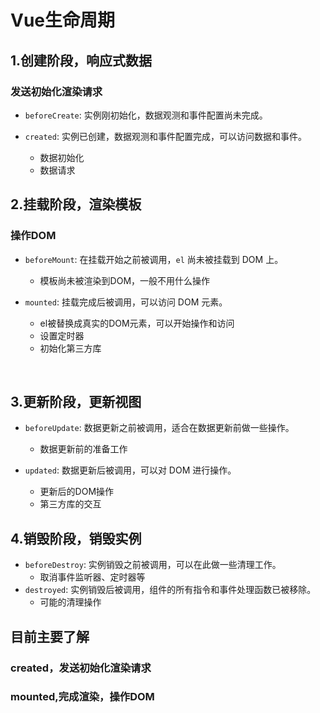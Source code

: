 # Vue生命周期

## 1.创建阶段，响应式数据

### 发送初始化渲染请求

* `beforeCreate`: 实例刚初始化，数据观测和事件配置尚未完成。



* `created`: 实例已创建，数据观测和事件配置完成，可以访问数据和事件。
  * 数据初始化
  * 数据请求



## 2.挂载阶段，渲染模板

### 操作DOM

- `beforeMount`: 在挂载开始之前被调用，`el` 尚未被挂载到 DOM 上。
  * 模板尚未被渲染到DOM，一般不用什么操作



- `mounted`: 挂载完成后被调用，可以访问 DOM 元素。

  * el被替换成真实的DOM元素，可以开始操作和访问
  * 设置定时器
  * 初始化第三方库

  ​

## 3.更新阶段，更新视图

- `beforeUpdate`: 数据更新之前被调用，适合在数据更新前做一些操作。
  * 数据更新前的准备工作



- `updated`: 数据更新后被调用，可以对 DOM 进行操作。
  * 更新后的DOM操作
  * 第三方库的交互

## 4.销毁阶段，销毁实例

- `beforeDestroy`: 实例销毁之前被调用，可以在此做一些清理工作。
  - 取消事件监听器、定时器等
- `destroyed`: 实例销毁后被调用，组件的所有指令和事件处理函数已被移除。
  - 可能的清理操作









## 目前主要了解

### created，发送初始化渲染请求





### mounted,完成渲染，操作DOM